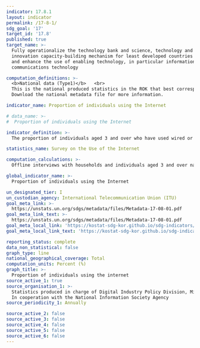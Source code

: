 ```yaml
---
indicator: 17.8.1
layout: indicator
permalink: /17-8-1/
sdg_goal: '17'
target_id: '17.8'
published: true
target_name: >-
  Fully operationalize the technology bank and science, technology and
  innovation capacity-building mechanism for least developed countries by 2017
  and enhance the use of enabling technology, in particular information and
  communications technology

computation_definitions: >-
  <b>National data (Type1)</b>   <br>
  This is the national produced statistics in the ROK that best corresponds to the definition of UN SDGs indicators. <br>
  Download the national metadata file for more information.

indicator_name: Proportion of individuals using the Internet

# data_name: >-
#  Proportion of individuals using the Internet

indicator_definition: >-
  The proportion of individuals aged 3 and over who have used wired or wireless internet in the past month. 

statistics_name: Survey on the Use of the Internet 

computation_calculations: >-
  Offline interviews with households and individuals aged 3 and over nationwide 

global_indicator_name: >-
  Proportion of individuals using the Internet

un_designated_tier: I
un_custodian_agency: International Telecommunication Union (ITU)
goal_meta_link: >-
  https://unstats.un.org/sdgs/metadata/files/Metadata-17-08-01.pdf   
goal_meta_link_text: >-
  https://unstats.un.org/sdgs/metadata/files/Metadata-17-08-01.pdf   
goal_meta_local_link: 'https://kostat-sdg-kor.github.io/sdg-indicators/public/data/Metadata-17-08-01_ENG.pdf'
goal_meta_local_link_text: 'https://kostat-sdg-kor.github.io/sdg-indicators/public/data/Metadata-17-08-01_ENG.pdf'

reporting_status: complete
data_non_statistical: false
graph_type: line
national_geographical_coverage: Total
computation_units: Percent (%) 
graph_title: >-
  Proportion of individuals using the internet 
source_active_1: true
source_organisation_1: >-
  Statistics produced in charge of Digital Industry Policy Division, Ministry of Science and ICT <br>
  In cooperation with the National Information Society Agency
source_periodicity_1: Annually 

source_active_2: false
source_active_3: false
source_active_4: false
source_active_5: false
source_active_6: false
---
```

